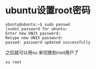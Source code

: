 # ubuntu设置root密码

```
ubuntu@ubuntu:~$ sudo passwd
[sudo] password for ubuntu: 
Enter new UNIX password: 
Retype new UNIX password: 
passwd: password updated successfully
```

之后就可以用su 来切换到root用户了

```
su root
```